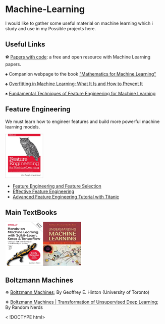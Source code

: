 # Machine-Learning
I would like to gather some useful material on machine learning which i study and use in my Possible  projects here.
## Useful Links
&#9917; <a href="https://paperswithcode.com">Papers with code</a>: a free and open resource with Machine Learning papers.

&spades; Companion webpage to the book <a href="https://mml-book.github.io/"> "Mathematics for Machine Learning" </a>

&spades; <a href="https://elitedatascience.com/overfitting-in-machine-learning">Overfitting in Machine Learning: What It Is and How to Prevent It</a>

&spades; <a href="https://towardsdatascience.com/feature-engineering-for-machine-learning-3a5e293a5114">Fundamental Techniques of Feature Engineering for Machine Learning</a>
## Feature Engineering
We must learn how to engineer features and build more powerful machine learning models.

<img src="https://github.com/Erfaan-Rostami/Machine-Learning/blob/master/feature%20engineering.jpg"  title="Feature Engineering for Machine Learning" height="140" width="120" />

- <a href="https://www.kaggle.com/kashnitsky/topic-6-feature-engineering-and-feature-selection">Feature Engineering and Feature Selection</a>
- <a href="https://www.kaggle.com/rejasupotaro/effective-feature-engineering">Effective Feature Engineering</a>
- <a href="https://www.kaggle.com/gunesevitan/advanced-feature-engineering-tutorial-with-titanic">Advanced Feature Engineering Tutorial with Titanic</a>
## Main TextBooks
 <img src="https://github.com/Erfaan-Rostami/Machine-Learning/blob/master/hands%20on%20machine%20learning.jpg"  title="Hands-on Machine Learning with Scikit-Learn, Keras, and TensorFlow" height="140" width="120" /><img src="https://github.com/Erfaan-Rostami/Machine-Learning/blob/master/understanding%20machine%20learning.jpg"  title="Understanding Machine Learning" height="140" width="120" />
## Boltzmann Machines
&#10037; <a href="https://www.cs.toronto.edu/~hinton/csc321/readings/boltz321.pdf">Boltzmann Machines</a>; By Geoffrey E. Hinton (University of Toronto)

&#10037; <a href="https://medium.com/@neuralnets/boltzmann-machines-transformation-of-unsupervised-deep-learning-part-1-42659a74f530">Boltzmann Machines | Transformation of Unsupervised Deep Learning</a>; By Random Nerds

< !DOCTYPE html>
<html>
<head>
 <title>Heading Example < /title>
</head>
<body>
 <h1>This is heading 1 < /h1>
 <h2>This is heading 2 < /h2>
 <h3>This is heading 3 < /h3>
 <h4>This is heading 4 < /h4>
 <h5>This is heading 5 < /h5>
 <h6>This is heading 6 < /h6>
</body>
</html>
